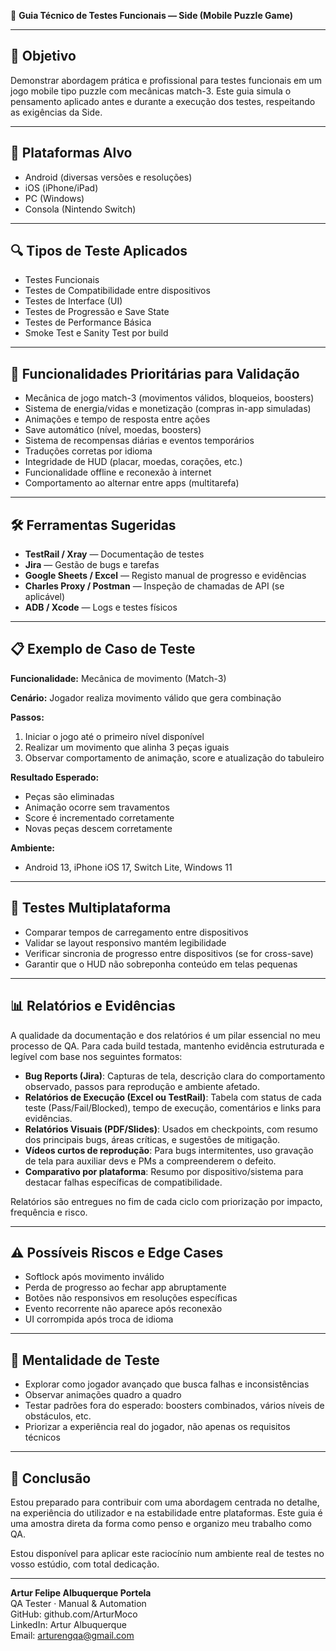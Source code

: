 🧪 **Guia Técnico de Testes Funcionais — Side (Mobile Puzzle Game)**  

---

## 🎯 Objetivo

Demonstrar abordagem prática e profissional para testes funcionais em um jogo mobile tipo puzzle com mecânicas match-3. Este guia simula o pensamento aplicado antes e durante a execução dos testes, respeitando as exigências da Side.

---

## 📱 Plataformas Alvo
- Android (diversas versões e resoluções)
- iOS (iPhone/iPad)
- PC (Windows)
- Consola (Nintendo Switch)

---

## 🔍 Tipos de Teste Aplicados
- Testes Funcionais
- Testes de Compatibilidade entre dispositivos
- Testes de Interface (UI)
- Testes de Progressão e Save State
- Testes de Performance Básica
- Smoke Test e Sanity Test por build

---

## 🧩 Funcionalidades Prioritárias para Validação
- Mecânica de jogo match-3 (movimentos válidos, bloqueios, boosters)
- Sistema de energia/vidas e monetização (compras in-app simuladas)
- Animações e tempo de resposta entre ações
- Save automático (nível, moedas, boosters)
- Sistema de recompensas diárias e eventos temporários
- Traduções corretas por idioma
- Integridade de HUD (placar, moedas, corações, etc.)
- Funcionalidade offline e reconexão à internet
- Comportamento ao alternar entre apps (multitarefa)

---

## 🛠️ Ferramentas Sugeridas
- **TestRail / Xray** — Documentação de testes
- **Jira** — Gestão de bugs e tarefas
- **Google Sheets / Excel** — Registo manual de progresso e evidências
- **Charles Proxy / Postman** — Inspeção de chamadas de API (se aplicável)
- **ADB / Xcode** — Logs e testes físicos

---

## 📋 Exemplo de Caso de Teste

**Funcionalidade:** Mecânica de movimento (Match-3)

**Cenário:** Jogador realiza movimento válido que gera combinação

**Passos:**
1. Iniciar o jogo até o primeiro nível disponível
2. Realizar um movimento que alinha 3 peças iguais
3. Observar comportamento de animação, score e atualização do tabuleiro

**Resultado Esperado:**
- Peças são eliminadas
- Animação ocorre sem travamentos
- Score é incrementado corretamente
- Novas peças descem corretamente

**Ambiente:**
- Android 13, iPhone iOS 17, Switch Lite, Windows 11

---

## 🔁 Testes Multiplataforma
- Comparar tempos de carregamento entre dispositivos
- Validar se layout responsivo mantém legibilidade
- Verificar sincronia de progresso entre dispositivos (se for cross-save)
- Garantir que o HUD não sobreponha conteúdo em telas pequenas

---

## 📊 Relatórios e Evidências
A qualidade da documentação e dos relatórios é um pilar essencial no meu processo de QA. Para cada build testada, mantenho evidência estruturada e legível com base nos seguintes formatos:

- **Bug Reports (Jira)**: Capturas de tela, descrição clara do comportamento observado, passos para reprodução e ambiente afetado.
- **Relatórios de Execução (Excel ou TestRail)**: Tabela com status de cada teste (Pass/Fail/Blocked), tempo de execução, comentários e links para evidências.
- **Relatórios Visuais (PDF/Slides)**: Usados em checkpoints, com resumo dos principais bugs, áreas críticas, e sugestões de mitigação.
- **Vídeos curtos de reprodução**: Para bugs intermitentes, uso gravação de tela para auxiliar devs e PMs a compreenderem o defeito.
- **Comparativo por plataforma**: Resumo por dispositivo/sistema para destacar falhas específicas de compatibilidade.

Relatórios são entregues no fim de cada ciclo com priorização por impacto, frequência e risco.

---

## ⚠️ Possíveis Riscos e Edge Cases
- Softlock após movimento inválido
- Perda de progresso ao fechar app abruptamente
- Botões não responsivos em resoluções específicas
- Evento recorrente não aparece após reconexão
- UI corrompida após troca de idioma

---

## 🧠 Mentalidade de Teste
- Explorar como jogador avançado que busca falhas e inconsistências
- Observar animações quadro a quadro
- Testar padrões fora do esperado: boosters combinados, vários níveis de obstáculos, etc.
- Priorizar a experiência real do jogador, não apenas os requisitos técnicos

---

## 📎 Conclusão
Estou preparado para contribuir com uma abordagem centrada no detalhe, na experiência do utilizador e na estabilidade entre plataformas. Este guia é uma amostra direta da forma como penso e organizo meu trabalho como QA.

Estou disponível para aplicar este raciocínio num ambiente real de testes no vosso estúdio, com total dedicação.

---

**Artur Felipe Albuquerque Portela**  
QA Tester · Manual & Automation  
GitHub: github.com/ArturMoco  
LinkedIn: Artur Albuquerque  
Email: arturengqa@gmail.com

